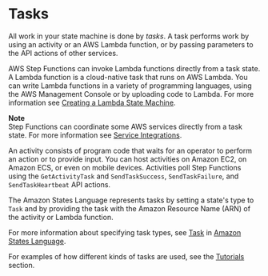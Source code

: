 # Tasks<a name="concepts-tasks"></a>

All work in your state machine is done by *tasks*\. A task performs work by using an activity or an AWS Lambda function, or by passing parameters to the API actions of other services\.

AWS Step Functions can invoke Lambda functions directly from a task state\. A Lambda function is a cloud\-native task that runs on AWS Lambda\. You can write Lambda functions in a variety of programming languages, using the AWS Management Console or by uploading code to Lambda\. For more information see [Creating a Lambda State Machine](tutorial-creating-lambda-state-machine.md)\.

**Note**  
Step Functions can coordinate some AWS services directly from a task state\. For more information see [Service Integrations](concepts-service-integrations.md)\.

An activity consists of program code that waits for an operator to perform an action or to provide input\. You can host activities on Amazon EC2, on Amazon ECS, or even on mobile devices\. Activities poll Step Functions using the `GetActivityTask` and `SendTaskSuccess`, `SendTaskFailure`, and `SendTaskHeartbeat` API actions\.

The Amazon States Language represents tasks by setting a state's type to `Task` and by providing the task with the Amazon Resource Name \(ARN\) of the activity or Lambda function\. 

For more information about specifying task types, see [Task](amazon-states-language-task-state.md) in [Amazon States Language](concepts-amazon-states-language.md)\.

For examples of how different kinds of tasks are used, see the [Tutorials](tutorials.md) section\.